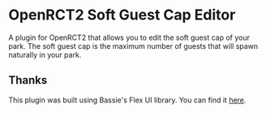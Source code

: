 # OpenRCT2 Soft Guest Cap Editor

A plugin for OpenRCT2 that allows you to edit the soft guest cap of your park. The soft guest cap is the maximum number of guests that will spawn naturally in your park.

## Thanks

This plugin was built using Bassie's Flex UI library. You can find it [here](https://github.com/Basssiiie/OpenRCT2-FlexUI).
